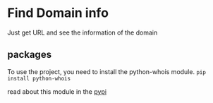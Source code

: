 # Find Domain info
 Just get URL and see the information of the domain 

## packages 
To use the project, you need to install the python-whois module.
`pip install python-whois`

read about this module in the [pypi](https://pypi.org/project/python-whois/) 
